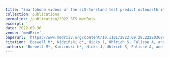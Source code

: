 ```yaml
---
title: "Smartphone videos of the sit-to-stand test predict osteoarthritis and health outcomes in a nationwide study"
collection: publications
permalink: /publication/2022_STS_medRxiv
excerpt: ''
date: 2022-09-30
venue: 'medRxiv'
paperurl: 'https://www.medrxiv.org/content/10.1101/2022.09.29.22280368v1'
citation: 'Boswell M*, Kidziński Ł*, Hicks J, Uhlrich S, Falisse A, and Delp S. (2022). "Smartphone videos of the sit-to-stand test predict osteoarthritis and health outcomes in a nationwide study." <i>medRxiv</i>. *Equal contributions'
authors: 'Boswell M*, Kidziński Ł*, Hicks J, Uhlrich S, Falisse A, and Delp S'
---
```

